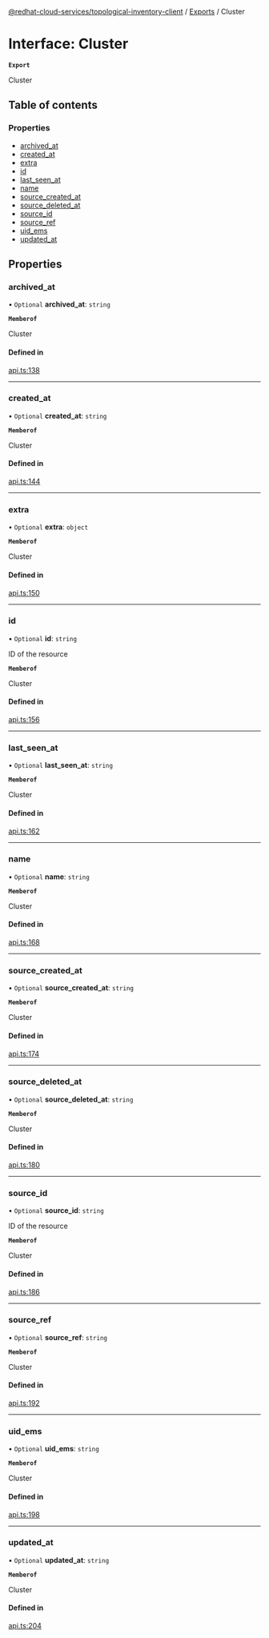 [@redhat-cloud-services/topological-inventory-client](../README.md) / [Exports](../modules.md) / Cluster

# Interface: Cluster

**`Export`**

Cluster

## Table of contents

### Properties

- [archived\_at](Cluster.md#archived_at)
- [created\_at](Cluster.md#created_at)
- [extra](Cluster.md#extra)
- [id](Cluster.md#id)
- [last\_seen\_at](Cluster.md#last_seen_at)
- [name](Cluster.md#name)
- [source\_created\_at](Cluster.md#source_created_at)
- [source\_deleted\_at](Cluster.md#source_deleted_at)
- [source\_id](Cluster.md#source_id)
- [source\_ref](Cluster.md#source_ref)
- [uid\_ems](Cluster.md#uid_ems)
- [updated\_at](Cluster.md#updated_at)

## Properties

### archived\_at

• `Optional` **archived\_at**: `string`

**`Memberof`**

Cluster

#### Defined in

[api.ts:138](https://github.com/RedHatInsights/javascript-clients/blob/main/packages/topological-inventory/api.ts#L138)

___

### created\_at

• `Optional` **created\_at**: `string`

**`Memberof`**

Cluster

#### Defined in

[api.ts:144](https://github.com/RedHatInsights/javascript-clients/blob/main/packages/topological-inventory/api.ts#L144)

___

### extra

• `Optional` **extra**: `object`

**`Memberof`**

Cluster

#### Defined in

[api.ts:150](https://github.com/RedHatInsights/javascript-clients/blob/main/packages/topological-inventory/api.ts#L150)

___

### id

• `Optional` **id**: `string`

ID of the resource

**`Memberof`**

Cluster

#### Defined in

[api.ts:156](https://github.com/RedHatInsights/javascript-clients/blob/main/packages/topological-inventory/api.ts#L156)

___

### last\_seen\_at

• `Optional` **last\_seen\_at**: `string`

**`Memberof`**

Cluster

#### Defined in

[api.ts:162](https://github.com/RedHatInsights/javascript-clients/blob/main/packages/topological-inventory/api.ts#L162)

___

### name

• `Optional` **name**: `string`

**`Memberof`**

Cluster

#### Defined in

[api.ts:168](https://github.com/RedHatInsights/javascript-clients/blob/main/packages/topological-inventory/api.ts#L168)

___

### source\_created\_at

• `Optional` **source\_created\_at**: `string`

**`Memberof`**

Cluster

#### Defined in

[api.ts:174](https://github.com/RedHatInsights/javascript-clients/blob/main/packages/topological-inventory/api.ts#L174)

___

### source\_deleted\_at

• `Optional` **source\_deleted\_at**: `string`

**`Memberof`**

Cluster

#### Defined in

[api.ts:180](https://github.com/RedHatInsights/javascript-clients/blob/main/packages/topological-inventory/api.ts#L180)

___

### source\_id

• `Optional` **source\_id**: `string`

ID of the resource

**`Memberof`**

Cluster

#### Defined in

[api.ts:186](https://github.com/RedHatInsights/javascript-clients/blob/main/packages/topological-inventory/api.ts#L186)

___

### source\_ref

• `Optional` **source\_ref**: `string`

**`Memberof`**

Cluster

#### Defined in

[api.ts:192](https://github.com/RedHatInsights/javascript-clients/blob/main/packages/topological-inventory/api.ts#L192)

___

### uid\_ems

• `Optional` **uid\_ems**: `string`

**`Memberof`**

Cluster

#### Defined in

[api.ts:198](https://github.com/RedHatInsights/javascript-clients/blob/main/packages/topological-inventory/api.ts#L198)

___

### updated\_at

• `Optional` **updated\_at**: `string`

**`Memberof`**

Cluster

#### Defined in

[api.ts:204](https://github.com/RedHatInsights/javascript-clients/blob/main/packages/topological-inventory/api.ts#L204)
